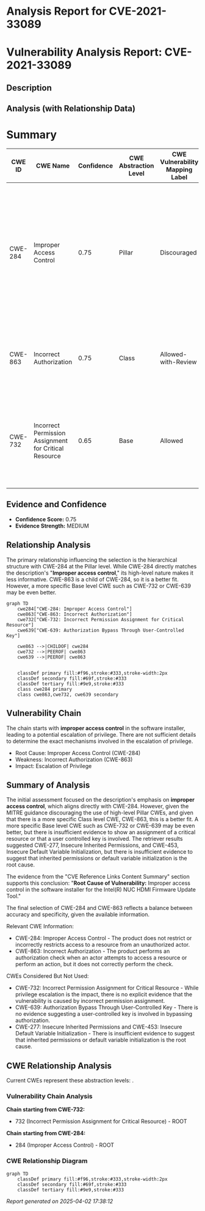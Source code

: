 # Analysis Report for CVE-2021-33089

# Vulnerability Analysis Report: CVE-2021-33089

## Description



## Analysis (with Relationship Data)

# Summary
| CWE ID | CWE Name | Confidence | CWE Abstraction Level | CWE Vulnerability Mapping Label | CWE-Vulnerability Mapping Notes |
|---|---|---|---|---|---|
| CWE-284 | Improper Access Control | 0.75 | Pillar | Discouraged | The CWE-284 is extremely high-level, a Pillar. Its name, "Improper Access Control," is often misused in low-information vulnerability reports. It is not useful for trend analysis. |
| CWE-863 | Incorrect Authorization | 0.75 | Class | Allowed-with-Review | This CWE entry is a Class and might have Base-level children that would be more appropriate |
| CWE-732 | Incorrect Permission Assignment for Critical Resource | 0.65 | Base | Allowed |  This CWE entry is at the Base level of abstraction, which is a preferred level of abstraction for mapping to the root causes of vulnerabilities |

## Evidence and Confidence

*   **Confidence Score:** 0.75
*   **Evidence Strength:** MEDIUM

## Relationship Analysis
The primary relationship influencing the selection is the hierarchical structure with CWE-284 at the Pillar level. While CWE-284 directly matches the description's "**Improper access control**," its high-level nature makes it less informative. CWE-863 is a child of CWE-284, so it is a better fit. However, a more specific Base level CWE such as CWE-732 or CWE-639 may be even better.

```mermaid
graph TD
    cwe284["CWE-284: Improper Access Control"]
    cwe863["CWE-863: Incorrect Authorization"]
    cwe732["CWE-732: Incorrect Permission Assignment for Critical Resource"]
    cwe639["CWE-639: Authorization Bypass Through User-Controlled Key"]

    cwe863 -->|CHILDOF| cwe284
    cwe732 -->|PEEROF| cwe863
    cwe639 -->|PEEROF| cwe863
    

    classDef primary fill:#f96,stroke:#333,stroke-width:2px
    classDef secondary fill:#69f,stroke:#333
    classDef tertiary fill:#9e9,stroke:#333
    class cwe284 primary
    class cwe863,cwe732, cwe639 secondary
```

## Vulnerability Chain
The chain starts with **improper access control** in the software installer, leading to a potential escalation of privilege. There are not sufficient details to determine the exact mechanisms involved in the escalation of privilege.
  - Root Cause: Improper Access Control (CWE-284)
  - Weakness: Incorrect Authorization (CWE-863)
  - Impact: Escalation of Privilege

## Summary of Analysis
The initial assessment focused on the description's emphasis on **improper access control**, which aligns directly with CWE-284. However, given the MITRE guidance discouraging the use of high-level Pillar CWEs, and given that there is a more specific Class level CWE, CWE-863, this is a better fit. A more specific Base level CWE such as CWE-732 or CWE-639 may be even better, but there is insufficient evidence to show an assignment of a critical resource or that a user controlled key is involved. The retriever results suggested CWE-277, Insecure Inherited Permissions, and CWE-453, Insecure Default Variable Initialization, but there is insufficient evidence to suggest that inherited permissions or default variable initialization is the root cause.

The evidence from the "CVE Reference Links Content Summary" section supports this conclusion: "**Root Cause of Vulnerability:** Improper access control in the software installer for the Intel(R) NUC HDMI Firmware Update Tool."

The final selection of CWE-284 and CWE-863 reflects a balance between accuracy and specificity, given the available information.

Relevant CWE Information:
*   CWE-284: Improper Access Control - The product does not restrict or incorrectly restricts access to a resource from an unauthorized actor.
*   CWE-863: Incorrect Authorization - The product performs an authorization check when an actor attempts to access a resource or perform an action, but it does not correctly perform the check.

CWEs Considered But Not Used:

*   CWE-732: Incorrect Permission Assignment for Critical Resource - While privilege escalation is the impact, there is no explicit evidence that the vulnerability is caused by incorrect permission assignment.
*   CWE-639: Authorization Bypass Through User-Controlled Key - There is no evidence suggesting a user-controlled key is involved in bypassing authorization.
*   CWE-277: Insecure Inherited Permissions and CWE-453: Insecure Default Variable Initialization - There is insufficient evidence to suggest that inherited permissions or default variable initialization is the root cause.


## CWE Relationship Analysis

Current CWEs represent these abstraction levels: .


### Vulnerability Chain Analysis

**Chain starting from CWE-732:**
- 732 (Incorrect Permission Assignment for Critical Resource) - ROOT


**Chain starting from CWE-284:**
- 284 (Improper Access Control) - ROOT



### CWE Relationship Diagram

```mermaid
graph TD
    classDef primary fill:#f96,stroke:#333,stroke-width:2px
    classDef secondary fill:#69f,stroke:#333
    classDef tertiary fill:#9e9,stroke:#333
```



*Report generated on 2025-04-02 17:38:12*
